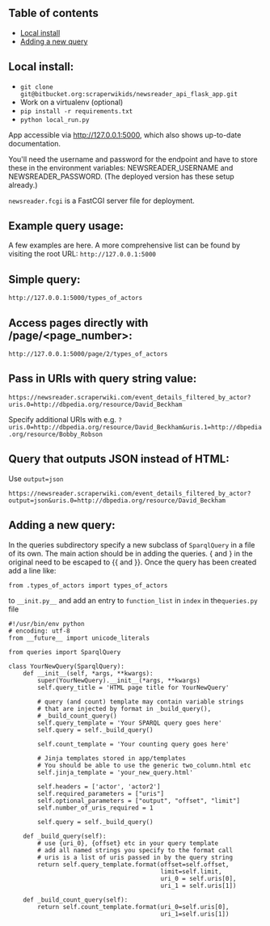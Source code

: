 ## Table of contents

* [Local install](#markdown-header-Local-install)
* [Adding a new query](#markdown-header-Adding-a-new-query)

## Local install:
* `git clone git@bitbucket.org:scraperwikids/newsreader_api_flask_app.git`
* Work on a virtualenv (optional)
* `pip install -r requirements.txt`
* `python local_run.py`

App accessible via http://127.0.0.1:5000, which also shows up-to-date
documentation.

You'll need the username and password for the endpoint and have to store
these in the environment variables: NEWSREADER_USERNAME and
NEWSREADER_PASSWORD. (The deployed version has these setup already.)

`newsreader.fcgi` is a FastCGI server file for deployment.

## Example query usage:
A few examples are here. A more comprehensive list can be found by
visiting the root URL: `http://127.0.0.1:5000`

## Simple query:
`http://127.0.0.1:5000/types_of_actors`

## Access pages directly with /page/<page_number>:
`http://127.0.0.1:5000/page/2/types_of_actors`

## Pass in URIs with query string value:
`https://newsreader.scraperwiki.com/event_details_filtered_by_actor?uris.0=http://dbpedia.org/resource/David_Beckham`

Specify additional URIs with e.g.
`?uris.0=http://dbpedia.org/resource/David_Beckham&uris.1=http://dbpedia.org/resource/Bobby_Robson`

## Query that outputs JSON instead of HTML:
Use `output=json` 

`https://newsreader.scraperwiki.com/event_details_filtered_by_actor?output=json&uris.0=http://dbpedia.org/resource/David_Beckham`

## Adding a new query:
In the queries subdirectory specify a new subclass of `SparqlQuery` in a file of its own.
The main action should be in adding the queries. { and } in the original need to be escaped to
{{ and }}. Once the query has been created add a line like:

`from .types_of_actors import types_of_actors`

to `__init.py__` and add an entry to `function_list` in `index` in the`queries.py` file 


```
#!/usr/bin/env python
# encoding: utf-8
from __future__ import unicode_literals

from queries import SparqlQuery

class YourNewQuery(SparqlQuery):
    def __init__(self, *args, **kwargs):
        super(YourNewQuery).__init__(*args, **kwargs)
        self.query_title = 'HTML page title for YourNewQuery'
        
        # query (and count) template may contain variable strings
        # that are injected by format in _build_query(),
        # _build_count_query()
        self.query_template = 'Your SPARQL query goes here'
        self.query = self._build_query()
        
        self.count_template = 'Your counting query goes here'
        
        # Jinja templates stored in app/templates
        # You should be able to use the generic two_column.html etc
        self.jinja_template = 'your_new_query.html'
    
        self.headers = ['actor', 'actor2']
        self.required_parameters = ["uris"]
        self.optional_parameters = ["output", "offset", "limit"]
        self.number_of_uris_required = 1

        self.query = self._build_query()

    def _build_query(self):
        # use {uri_0}, {offset} etc in your query template
        # add all named strings you specify to the format call
        # uris is a list of uris passed in by the query string
        return self.query_template.format(offset=self.offset,
                                          limit=self.limit,
                                          uri_0 = self.uris[0],
                                          uri_1 = self.uris[1])
                                         
    def _build_count_query(self):
        return self.count_template.format(uri_0=self.uris[0],
                                          uri_1=self.uris[1])
    
```